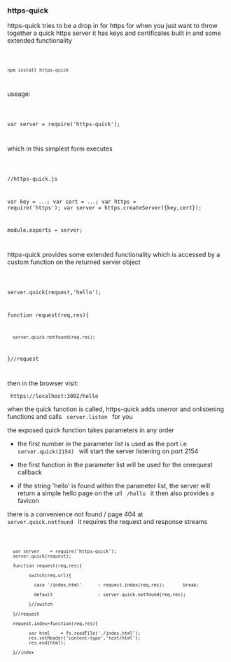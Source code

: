 
<h3>https-quick</h3>

https-quick tries to be a drop in for https
for when you just want to throw together a quick https server
it has keys and certificates built in and some extended functionality

<code>

    npm install https-quick
    
</code>

useage:

<code>

var server    = require('https-quick');

</code>

which in this simplest form executes

<code>

//https-quick.js

var key           = `...`;
var cert          = `...`;
var https         = require('https');
var server        = https.createServer({key,cert});

module.exports    = server;


</code>

https-quick provides some extended functionality which is accessed by
a custom function on the returned server object

<code>

server.quick(request,'hello');


function request(req,res){

      server.quick.notfound(req,res);
      
}//request


</code>

then in the browser visit:

<code> https://localhost:3002/hello </code>


when the quick function is called, https-quick adds onerror and onlistening functions
and calls <code> server.listen </code> for you



the exposed quick function takes parameters in any order

- the first number in the parameter list is used as the port
  i.e <code> server.quick(2154) </code> will start the server
  listening on port 2154
  
- the first function in the parameter list will be used for the
  onrequest callback
  
- if the string 'hello' is found within the parameter list, the server
  will return a simple hello page on the url <code> /hello </code> it
  then also provides a favicon
  
  
there is a convenience not found / page 404 at <code> server.quick.notfound </code>
it requires the request and response streams

<code>

      var server    = require('https-quick');
      server.quick(request);
      
      function request(req,res){
      
            switch(req.url){
            
              case '/index.html'      : request.index(req,res);       break;
              
              default                 : server.quick.notfound(req,res);
              
            }//switch
            
      }//request
      
      request.index=function(req,res){
      
            var html    = fs.readFile('./index.html');
            res.setHeader('content-type','text/html');
            res.end(html);
            
      }//index
      
</code>


